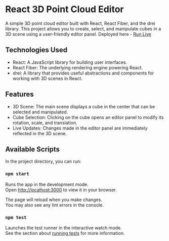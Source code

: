 # React 3D Point Cloud Editor

A simple 3D point cloud editor built with React, React Fiber, and the drei library. This project allows you to create, select, and manipulate cubes in a 3D scene using a user-friendly editor panel.
Deployed here - [Run Live](https://political-sky.surge.sh/)

## Technologies Used

- React: A JavaScript library for building user interfaces.
- React Fiber: The underlying rendering engine powering React.
- drei: A library that provides useful abstractions and components for working with 3D scenes in React.

## Features

- 3D Scene: The main scene displays a cube in the center that can be selected and manipulated.
- Cube Selection: Clicking on the cube opens an editor panel to modify its rotation, scale, and translation.
- Live Updates: Changes made in the editor panel are immediately reflected in the 3D scene.


## Available Scripts

In the project directory, you can run:

### `npm start`

Runs the app in the development mode.\
Open [http://localhost:3000](http://localhost:3000) to view it in your browser.

The page will reload when you make changes.\
You may also see any lint errors in the console.

### `npm test`

Launches the test runner in the interactive watch mode.\
See the section about [running tests](https://facebook.github.io/create-react-app/docs/running-tests) for more information.
